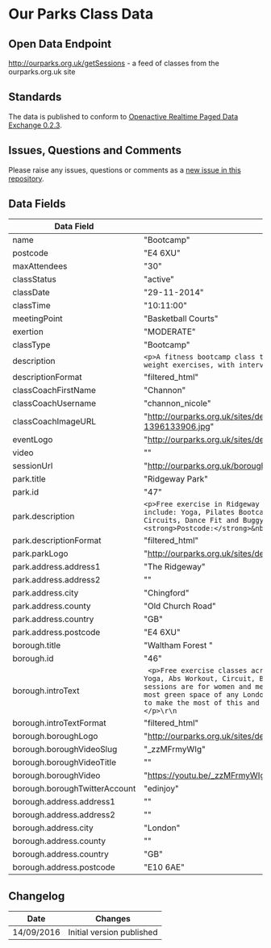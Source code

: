# Our Parks Class Data

## Open Data Endpoint
http://ourparks.org.uk/getSessions - a feed of classes from the ourparks.org.uk site

## Standards
The data is published to conform to [Openactive Realtime Paged Data Exchange 0.2.3](https://www.openactive.io/realtime-paged-data-exchange/0.2.3/).

## Issues, Questions and Comments
Please raise any issues, questions or comments as a [new issue in this repository](https://github.com/ourparks/opendata/issues).

## Data Fields

| Data Field | Example Value | Description |
|---|---|---|
| name | "Bootcamp" |  |
| postcode | "E4 6XU" |  |
| maxAttendees | "30" |  |
| classStatus | "active" |  |
| classDate | "29-11-2014" |  |
| classTime | "10:11:00" |  |
| meetingPoint | "Basketball Courts" |  |
| exertion | "MODERATE" |  |
| classType | "Bootcamp" |  |
| description | `<p>A fitness bootcamp class that mixes traditional calisthenic and body weight exercises, with interval and strength training.</p>\r\n` |  |
| descriptionFormat | "filtered_html" |  |
| classCoachFirstName | "Channon" |  |
| classCoachUsername | "channon_nicole" |  |
| classCoachImageURL | "http://ourparks.org.uk/sites/default/files/pictures/picture-254-1396133906.jpg" |  |
| eventLogo | "http://ourparks.org.uk/sites/default/files/classes/boot-camp_0.png" |  |
| video | "" |  |
| sessionUrl | "http://ourparks.org.uk/borough/ridgeway-park/bootcamp-132" |  |
| park.title | "Ridgeway Park" |  |
| park.id | "47" |  |
| park.description | `<p>Free exercise in Ridgeway Park, Waltham Forest London. Fitness classes include: Yoga, Pilates Bootcamp, Running, Abs workout, Cardio Tennis, Zumba, Circuits, Dance Fit and Buggy Exercise. &nbsp;</p>\r\n\r\n<p><strong>Postcode:</strong>&nbsp;E4 6XU</p>\r\n\r\n<p>&nbsp;</p>\r\n` |  |
| park.descriptionFormat | "filtered_html" |  |
| park.parkLogo | "http://ourparks.org.uk/sites/default/files/parks/Ridgeway%20Park%20crop_0.jpg |  |
| park.address.address1 | "The Ridgeway" |  |
| park.address.address2 | "" |  |
| park.address.city | "Chingford" |  |
| park.address.county | "Old Church Road" |  |
| park.address.country | "GB" |  |
| park.address.postcode | "E4 6XU" |
| borough.title | "Waltham Forest " |  |
| borough.id | "46" |  |
| borough.introText |` <p>Free exercise classes across Waltham Forest London Parks including: Yoga, Abs Workout, Circuit, Bootcamps, Run Classes. All outdoor fitness sessions are for women and men.&nbsp;</p>\r\n\r\n<p>Waltham Forest has the most green space of any London borough north of the Thames, and we want you to make the most of this and enjoy what’s on offer right on your doorstep.</p>\r\n` |  |
| borough.introTextFormat | "filtered_html" |  |
| borough.boroughLogo | "http://ourparks.org.uk/sites/default/files/boroughs/walthamforest.png |  |
| borough.boroughVideoSlug | "_zzMFrmyWIg" |  |
| borough.boroughVideoTitle | "" |  |
| borough.boroughVideo | "https://youtu.be/_zzMFrmyWIg" |  |
| borough.boroughTwitterAccount | "edinjoy" |  |
| borough.address.address1 | "" |  |
| borough.address.address2 | "" |  |
| borough.address.city | "London" |  |
| borough.address.county | "" |  |
| borough.address.country | "GB" |  |
| borough.address.postcode | "E10 6AE" | |

## Changelog

| Date | Changes |
|---|---|
| 14/09/2016 | Initial version published |

